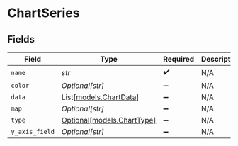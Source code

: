 # ChartSeries


## Fields

| Field                                                | Type                                                 | Required                                             | Description                                          |
| ---------------------------------------------------- | ---------------------------------------------------- | ---------------------------------------------------- | ---------------------------------------------------- |
| `name`                                               | *str*                                                | :heavy_check_mark:                                   | N/A                                                  |
| `color`                                              | *Optional[str]*                                      | :heavy_minus_sign:                                   | N/A                                                  |
| `data`                                               | List[[models.ChartData](../models/chartdata.md)]     | :heavy_minus_sign:                                   | N/A                                                  |
| `map`                                                | *Optional[str]*                                      | :heavy_minus_sign:                                   | N/A                                                  |
| `type`                                               | [Optional[models.ChartType]](../models/charttype.md) | :heavy_minus_sign:                                   | N/A                                                  |
| `y_axis_field`                                       | *Optional[str]*                                      | :heavy_minus_sign:                                   | N/A                                                  |